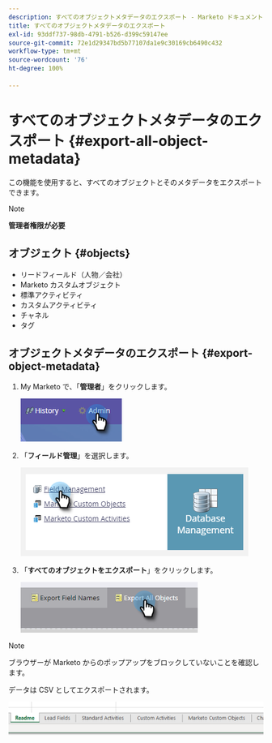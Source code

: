 ```yaml
---
description: すべてのオブジェクトメタデータのエクスポート - Marketo ドキュメント - 製品ドキュメント
title: すべてのオブジェクトメタデータのエクスポート
exl-id: 93ddf737-98db-4791-b526-d399c59147ee
source-git-commit: 72e1d29347bd5b77107da1e9c30169cb6490c432
workflow-type: tm+mt
source-wordcount: '76'
ht-degree: 100%

---
```


# すべてのオブジェクトメタデータのエクスポート {#export-all-object-metadata}

この機能を使用すると、すべてのオブジェクトとそのメタデータをエクスポートできます。

>[!NOTE]
>
>**管理者権限が必要**

## オブジェクト {#objects}

* リードフィールド（人物／会社）
* Marketo カスタムオブジェクト
* 標準アクティビティ
* カスタムアクティビティ
* チャネル
* タグ

## オブジェクトメタデータのエクスポート {#export-object-metadata}

1. My Marketo で、「**管理者**」をクリックします。

   ![](assets/export-all-object-metadata-1.png)

1. 「**フィールド管理**」を選択します。

   ![](assets/export-all-object-metadata-2.png)

1. 「**すべてのオブジェクトをエクスポート**」をクリックします。

   ![](assets/export-all-object-metadata-3.png)

>[!NOTE]
>
>ブラウザーが Marketo からのポップアップをブロックしていないことを確認します。

データは CSV としてエクスポートされます。

![](assets/export-all-object-metadata-4.png)
